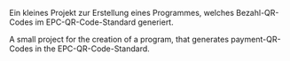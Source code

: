 Ein kleines Projekt zur Erstellung eines Programmes, welches Bezahl-QR-Codes im EPC-QR-Code-Standard generiert.

A small project for the creation of a program, that generates payment-QR-Codes in the EPC-QR-Code-Standard.
